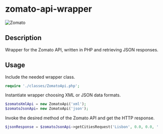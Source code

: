# zomato-api-wrapper

![Zomato](http://d152j5tfobgaot.cloudfront.net/wp-content/uploads/2015/02/zomato_newlogo.jpg)

## Description

Wrapper for the Zomato API, written in PHP and retrieving JSON responses.

## Usage

Include the needed wrapper class.

```php
require './classes/ZomatoApi.php';
```

Instantiate wrapper choosing XML or JSON data formats. 
```php
$zomatoXmlApi = new ZomatoApi('xml');
$zomatoJsonApi= new ZomatoApi('json');
```

Invoke the desired method of the Zomato API and get the HTTP response.
```php
$jsonResponse = $zomatoJsonApi->getCitiesRequest('Lisbon', 0.0, 0.0, '', 0);
```